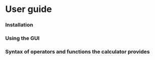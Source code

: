 # User guide

### Installation


### Using the GUI


### Syntax of operators and functions the calculator provides 